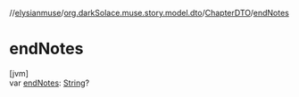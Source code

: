 //[elysianmuse](../../../index.md)/[org.darkSolace.muse.story.model.dto](../index.md)/[ChapterDTO](index.md)/[endNotes](end-notes.md)

# endNotes

[jvm]\
var [endNotes](end-notes.md): [String](https://kotlinlang.org/api/latest/jvm/stdlib/kotlin/-string/index.html)?

